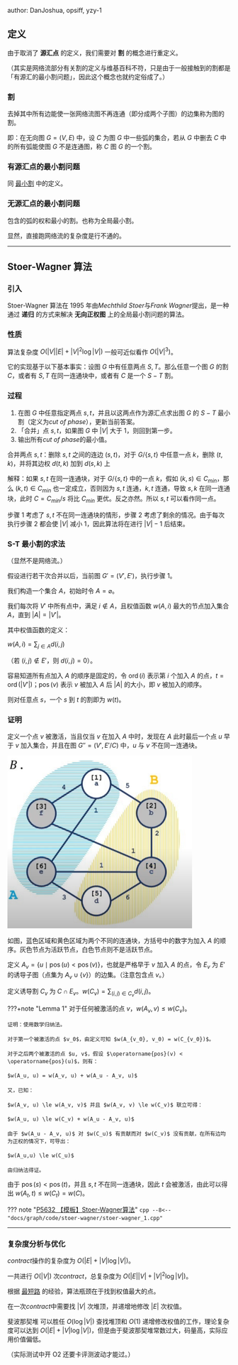 author: DanJoshua, opsiff, yzy-1

## 定义

由于取消了 **源汇点** 的定义，我们需要对 **割** 的概念进行重定义。

（其实是网络流部分有关割的定义与维基百科不符，只是由于一般接触到的割都是「有源汇的最小割问题」，因此这个概念也就约定俗成了。）

### 割

去掉其中所有边能使一张网络流图不再连通（即分成两个子图）的边集称为图的割。

即：在无向图 $G = (V, E)$ 中，设 $C$ 为图 $G$ 中一些弧的集合，若从 $G$ 中删去 $C$ 中的所有弧能使图 $G$ 不是连通图，称 $C$ 图 $G$ 的一个割。

### 有源汇点的最小割问题

同 [最小割](./flow/min-cut.md) 中的定义。

### 无源汇点的最小割问题

包含的弧的权和最小的割。也称为全局最小割。

显然，直接跑网络流的复杂度是行不通的。

* * *

## Stoer-Wagner 算法

### 引入

Stoer-Wagner 算法在 1995 年由*Mechthild Stoer*与*Frank Wagner*提出，是一种通过 **递归** 的方式来解决 **无向正权图** 上的全局最小割问题的算法。

### 性质

算法复杂度 $O(|V||E| + |V|^{2}\log|V|)$ 一般可近似看作 $O(|V|^3)$。

它的实现基于以下基本事实：设图 $G$ 中有任意两点 $S, T$。那么任意一个图 $G$ 的割 $C$，或者有 $S, T$ 在同一连通块中，或者有 $C$ 是一个 ${S-T}$ 割。

### 过程

1. 在图 $G$ 中任意指定两点 $s, t$，并且以这两点作为源汇点求出图 $G$ 的 $S-T$ 最小割（定义为*cut of phase*），更新当前答案。
2. 「合并」点 $s, t$，如果图 $G$ 中 $|V|$ 大于 $1$，则回到第一步。
3. 输出所有*cut of phase*的最小值。

合并两点 $s, t$：删除 $s, t$ 之间的连边 $(s, t)$，对于 $G/\{s, t\}$ 中任意一点 $k$，删除 $(t, k)$，并将其边权 $d(t, k)$ 加到 $d(s, k)$ 上

解释：如果 $s, t$ 在同一连通块，对于 $G/\{s, t\}$ 中的一点 $k$，假如 $(k, s) \in C_{min}$，那么 $(k, t) \in C_{min}$ 也一定成立，否则因为 $s, t$ 连通，$k, t$ 连通，导致 $s, k$ 在同一连通块，此时 $C = C_{min} / {s}$ 将比 $C_{min}$ 更优。反之亦然。所以 $s, t$ 可以看作同一点。

步骤 1 考虑了 $s,t$ 不在同一连通块的情形，步骤 2 考虑了剩余的情况。由于每次执行步骤 2 都会使 $|V|$ 减小 $1$，因此算法将在进行 $|V| - 1$ 后结束。

### S-T 最小割的求法

（显然不是网络流。）

假设进行若干次合并以后，当前图 $G'=(V', E')$，执行步骤 1。

我们构造一个集合 $A$，初始时令 $A = \varnothing$。

我们每次将 $V'$ 中所有点中，满足 $i \notin A$，且权值函数 $w(A, i)$ 最大的节点加入集合 $A$，直到 $|A| = |V'|$。

其中权值函数的定义：

$w(A, i) = \sum_{j \in A} d(i, j)$

（若 $(i, j) \notin E'$，则 $d(i, j) = 0$）。

容易知道所有点加入 $A$ 的顺序是固定的，令 $\operatorname{ord}(i)$ 表示第 $i$ 个加入 $A$ 的点，$t = \operatorname{ord}(|V'|)$；$\operatorname{pos}(v)$ 表示 $v$ 被加入 $A$ 后 $|A|$ 的大小，即 $v$ 被加入的顺序。

则对任意点 $s$，一个 $s$ 到 $t$ 的割即为 $w(t)$。

### 证明

定义一个点 $v$ 被激活，当且仅当 $v$ 在加入 $A$ 中时，发现在 $A$ 此时最后一个点 $u$ 早于 $v$ 加入集合，并且在图 $G'' = (V', E'/C)$ 中，$u$ 与 $v$ 不在同一连通块。

![Stoer-Wagner1](./images/Stoer-Wagner1.png)

如图，蓝色区域和黄色区域为两个不同的连通块，方括号中的数字为加入 $A$ 的顺序。灰色节点为活跃节点，白色节点则不是活跃节点。

定义 $A_v = \{u \mid \operatorname{pos}(u) < \operatorname{pos}(v)\}$，也就是严格早于 $v$ 加入 $A$ 的点，令 $E_v$ 为 $E'$ 的诱导子图（点集为 $A_v \cup\{v\}$）的边集。（注意包含点 $v$。）

定义诱导割 $C_v$ 为 $C \cap E_v$。$w(C_v) = \sum_{(i,j) \in C_v} d(i, j)$。

???+note "Lemma 1"
    对于任何被激活的点 $v$，$w(A_v, v) \le w(C_v)$。
    
    证明：使用数学归纳法。
    
    对于第一个被激活的点 $v_0$，由定义可知 $w(A_{v_0}, v_0) = w(C_{v_0})$。
    
    对于之后两个被激活的点 $u, v$，假设 $\operatorname{pos}(v) < \operatorname{pos}(u)$，则有：
    
    $w(A_u, u) = w(A_v, u) + w(A_u - A_v, u)$
    
    又，已知：
    
    $w(A_v, u) \le w(A_v, v)$ 并且 $w(A_v, v) \le w(C_v)$ 联立可得：
    
    $w(A_u, u) \le w(C_v) + w(A_u - A_v, u)$
    
    由于 $w(A_u - A_v, u)$ 对 $w(C_u)$ 有贡献而对 $w(C_v)$ 没有贡献，在所有边均为正权的情况下，可导出：
    
    $w(A_u,u) \le w(C_u)$
    
    由归纳法得证。

由于 $\operatorname{pos}(s) < \operatorname{pos}(t)$，并且 $s, t$ 不在同一连通块，因此 $t$ 会被激活，由此可以得出 $w(A_t, t) \le w(C_t) = w(C)$。

??? note "[P5632 【模板】Stoer-Wagner算法](https://www.luogu.com.cn/problem/P5632)"
    ```cpp
      --8<-- "docs/graph/code/stoer-wagner/stoer-wagner_1.cpp"
    ```

* * *

### 复杂度分析与优化

*contract*操作的复杂度为 $O(|E| + |V|\log|V|)$。

一共进行 $O(|V|)$ 次*contract*，总复杂度为 $O(|E||V| + |V|^2\log|V|)$。

根据 [最短路](./shortest-path.md) 的经验，算法瓶颈在于找到权值最大的点。

在一次*contract*中需要找 $|V|$ 次堆顶，并递增地修改 $|E|$ 次权值。

斐波那契堆 可以胜任 $O(\log|V|)$ 查找堆顶和 $O(1)$ 递增修改权值的工作，理论复杂度可以达到 $O(|E| + |V|\log|V|)$，但是由于斐波那契堆常数过大，码量高，实际应用价值偏低。

（实际测试中开 O2 还要卡评测波动才能过。）
